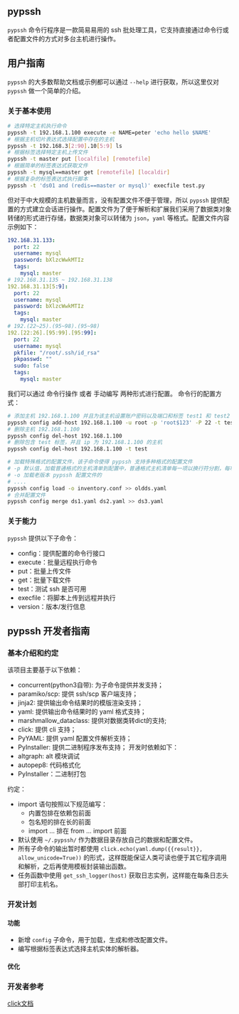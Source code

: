## pypssh
`pypssh` 命令行程序是一款简易易用的 ssh 批处理工具，它支持直接通过命令行或者配置文件的方式对多台主机进行操作。

## 用户指南
`pypssh` 的大多数帮助文档或示例都可以通过 `--help` 进行获取，所以这里仅对 `pypssh` 做一个简单的介绍。

### 关于基本使用
```bash
# 选择特定主机执行命令
pypssh -t 192.168.1.100 execute -e NAME=peter 'echo hello $NAME'
# 根据主机切片表达式选择配置中存在的主机
pypssh -t 192.168.3[2:90].10[5:9] ls
# 根据标签选择特定主机上传文件
pypssh -t master put [localfile] [remotefile]
# 根据简单的标签表达式获取文件
pypssh -t mysql==master get [remotefile] [localdir]
# 根据复杂的标签表达式执行脚本
pypssh -t 'ds01 and (redis==master or mysql)' execfile test.py
```

但对于中大规模的主机数量而言，没有配置文件不便于管理，所以 `pypssh` 提供配置的方式建立会话进行操作。配置文件为了便于解析和扩展我们采用了数据类对象转储的形式进行存储，数据类对象可以转储为 `json`，`yaml` 等格式。配置文件内容示例如下：

```yaml
192.168.31.133:
  port: 22
  username: mysql
  password: bXlzcWwkMTIz
  tags:
    mysql: master
# 192.168.31.135 ~ 192.168.31.138
192.168.31.13[5:9]:
  port: 22
  username: mysql
  password: bXlzcWwkMTIz
  tags:
    mysql: master
# 192.(22~25).(95~98).(95~98)
192.[22:26].[95:99].[95:99]:
  port: 22
  username: mysql
  pkfile: "/root/.ssh/id_rsa"
  pkpasswd: ""
  sudo: false
  tags:
    mysql: master
```

我们可以通过 命令行操作 或者 手动编写 两种形式进行配置。
命令行的配置方式：
```bash
# 添加主机 192.168.1.100 并且为该主机设置账户密码以及端口和标签 test1 和 test2
pypssh config add-host 192.168.1.100 -u root -p 'root$123' -P 22 -t test1=x1 -t test2=x2
# 删除主机 192.168.1.100
pypssh config del-host 192.168.1.100
# 删除包含 test 标签，并且 ip 为 192.168.1.100 的主机
pypssh config del-host 192.168.1.100 -t test

# 加载特殊格式的配置文件，该子命令使得 pypssh 支持多种格式的配置文件
# -p 默认值，加载普通格式的主机清单到配置中，普通格式主机清单每一项以换行符分割，每项格式为 hostname:[sshPort]:[sshUser]:[sshPassword]:[group1]:[group2]....
# -o 加载老版本 pypssh 配置文件的
# ....
pypssh config load -o inventory.conf >> oldds.yaml
# 合并配置文件
pypssh config merge ds1.yaml ds2.yaml >> ds3.yaml
```



### 关于能力
`pypssh` 提供以下子命令：
- config：提供配置的命令行接口
- execute：批量远程执行命令
- put：批量上传文件
- get：批量下载文件
- test：测试 ssh 是否可用
- execfile：将脚本上传到远程并执行
- version：版本/发行信息

## pypssh 开发者指南
### 基本介绍和约定
该项目主要基于以下依赖：  
- concurrent(python3自带): 为子命令提供并发支持；
- paramiko/scp: 提供 ssh/scp 客户端支持；
- jinja2: 提供输出命令结果时的模版渲染支持；
- yaml: 提供输出命令结果时的 yaml 格式支持；
- marshmallow_dataclass: 提供对数据类转dict的支持;
- click: 提供 cli 支持；
- PyYAML: 提供 yaml 配置文件解析支持；
- PyInstaller: 提供二进制程序发布支持； 
开发时依赖如下：
- altgraph: alt 模块调试
- autopep8: 代码格式化
- PyInstaller：二进制打包

约定：
- import 语句按照以下规范编写：
  - 内置包排在依赖包前面
  - 包名短的排在长的前面
  - import ... 排在 from ... import 前面
- 默认使用 `~/.pypssh/` 作为数据目录存放自己的数据和配置文件。
- 所有子命令的输出暂时都使用 `click.echo(yaml.dump({{result}}, allow_unicode=True))` 的形式，这样既能保证人类可读也便于其它程序调用和解析，之后再使用模板封装输出函数。
- 任务函数中使用 `get_ssh_logger(host)` 获取日志实例，这样能在每条日志头部打印主机名。

### 开发计划

#### 功能
- 新增 `config` 子命令，用于加载，生成和修改配置文件。
- 编写根据标签表达式选择主机实体的解析器。

#### 优化

### 开发者参考
[click文档](https://click.palletsprojects.com/en/7.x/)